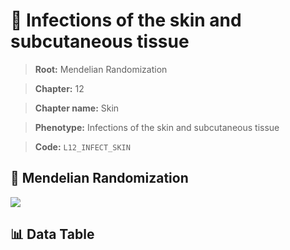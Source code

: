# 🧪 Infections of the skin and subcutaneous tissue

> **Root:** Mendelian Randomization

> **Chapter:** 12  

> **Chapter name:** Skin

> **Phenotype:** Infections of the skin and subcutaneous tissue  

> **Code:** `L12_INFECT_SKIN`

## 🧬 Mendelian Randomization  

<img src="/MR/Figures/Forward/L12_INFECT_SKIN.png"/>

## 📊 Data Table

<CsvTableMRF src="/public/MR/Data/Forward/L12_INFECT_SKIN.csv"/>
